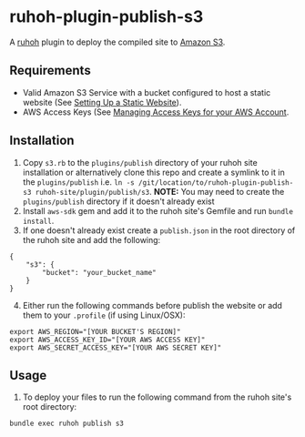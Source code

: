 ruhoh-plugin-publish-s3
=======================

A [ruhoh](https://github.com/ruhoh/ruhoh.rb/) plugin to deploy the compiled site to [Amazon S3](http://aws.amazon.com/s3/).

Requirements
------------
* Valid Amazon S3 Service with a bucket configured to host a static website (See [Setting Up a Static Website](http://docs.aws.amazon.com/AmazonS3/latest/dev/website-hosting-custom-domain-walkthrough.html)).
* AWS Access Keys (See [Managing Access Keys for your AWS Account](http://docs.aws.amazon.com/general/latest/gr/managing-aws-access-keys.html).

Installation
------------
1. Copy `s3.rb` to the `plugins/publish` directory of your ruhoh site installation or alternatively clone this repo and create a symlink to it in the `plugins/publish`
i.e. `ln -s /git/location/to/ruhoh-plugin-publish-s3 ruhoh-site/plugin/publish/s3`.
**NOTE:** You may need to create the `plugins/publish` directory if it doesn't already exist
2. Install `aws-sdk` gem and add it to the ruhoh site's Gemfile and run `bundle install`.
3. If one doesn't already exist create a `publish.json` in the root directory of the ruhoh site and add the following:
```
{
    "s3": {
        "bucket": "your_bucket_name"
    }
}
```
4. Either run the following commands before publish the website or add them to your `.profile` (if using Linux/OSX):
```
export AWS_REGION="[YOUR BUCKET'S REGION]"
export AWS_ACCESS_KEY_ID="[YOUR AWS ACCESS KEY]"
export AWS_SECRET_ACCESS_KEY="[YOUR AWS SECRET KEY]"
```

Usage
-----
1. To deploy your files to run the following command from the ruhoh site's root directory:
```
bundle exec ruhoh publish s3
```